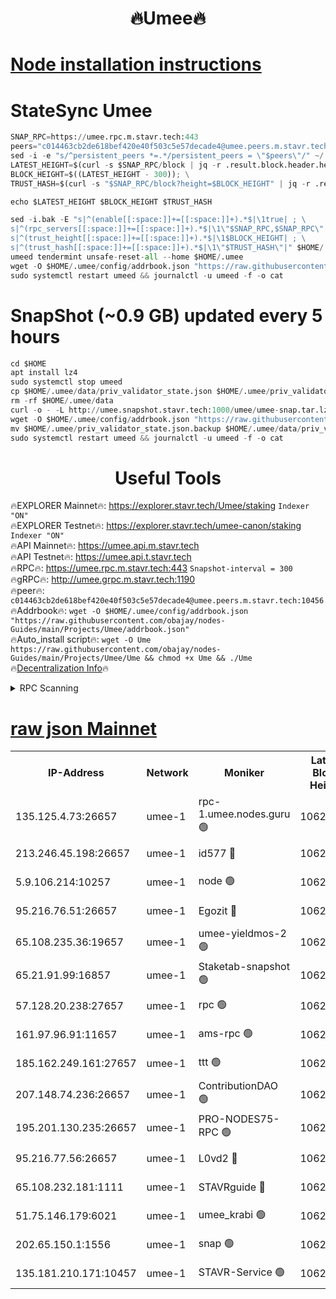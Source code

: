 <h1 align="center"> 🔥Umee🔥</h1>


[Node installation instructions](https://github.com/obajay/nodes-Guides/tree/main/Projects/Umee)
=
# StateSync Umee
```python
SNAP_RPC=https://umee.rpc.m.stavr.tech:443
peers="c014463cb2de618bef420e40f503c5e57decade4@umee.peers.m.stavr.tech:10456"
sed -i -e "s/^persistent_peers *=.*/persistent_peers = \"$peers\"/" ~/.umee/config/config.toml
LATEST_HEIGHT=$(curl -s $SNAP_RPC/block | jq -r .result.block.header.height); \
BLOCK_HEIGHT=$((LATEST_HEIGHT - 300)); \
TRUST_HASH=$(curl -s "$SNAP_RPC/block?height=$BLOCK_HEIGHT" | jq -r .result.block_id.hash)

echo $LATEST_HEIGHT $BLOCK_HEIGHT $TRUST_HASH

sed -i.bak -E "s|^(enable[[:space:]]+=[[:space:]]+).*$|\1true| ; \
s|^(rpc_servers[[:space:]]+=[[:space:]]+).*$|\1\"$SNAP_RPC,$SNAP_RPC\"| ; \
s|^(trust_height[[:space:]]+=[[:space:]]+).*$|\1$BLOCK_HEIGHT| ; \
s|^(trust_hash[[:space:]]+=[[:space:]]+).*$|\1\"$TRUST_HASH\"|" $HOME/.umee/config/config.toml
umeed tendermint unsafe-reset-all --home $HOME/.umee
wget -O $HOME/.umee/config/addrbook.json "https://raw.githubusercontent.com/obajay/nodes-Guides/main/Projects/Umee/addrbook.json"
sudo systemctl restart umeed && journalctl -u umeed -f -o cat
```
# SnapShot (~0.9 GB) updated every 5 hours
```python
cd $HOME
apt install lz4
sudo systemctl stop umeed
cp $HOME/.umee/data/priv_validator_state.json $HOME/.umee/priv_validator_state.json.backup
rm -rf $HOME/.umee/data
curl -o - -L http://umee.snapshot.stavr.tech:1000/umee/umee-snap.tar.lz4 | lz4 -c -d - | tar -x -C $HOME/.umee --strip-components 2
wget -O $HOME/.umee/config/addrbook.json "https://raw.githubusercontent.com/obajay/nodes-Guides/main/Projects/Umee/addrbook.json"
mv $HOME/.umee/priv_validator_state.json.backup $HOME/.umee/data/priv_validator_state.json
sudo systemctl restart umeed && journalctl -u umeed -f -o cat
```
 <h1 align="center"> Useful Tools</h1>

🔥EXPLORER Mainnet🔥:      https://explorer.stavr.tech/Umee/staking             `Indexer "ON"` \
🔥EXPLORER Testnet🔥:        https://explorer.stavr.tech/umee-canon/staking      `Indexer "ON"` \
🔥API Mainnet🔥:                   https://umee.api.m.stavr.tech \
🔥API Testnet🔥:                     https://umee.api.t.stavr.tech \
🔥RPC🔥:                           https://umee.rpc.m.stavr.tech:443                     `Snapshot-interval = 300` \
🔥gRPC🔥:                              http://umee.grpc.m.stavr.tech:1190 \
🔥peer🔥:                     `c014463cb2de618bef420e40f503c5e57decade4@umee.peers.m.stavr.tech:10456` \
🔥Addrbook🔥:    ```wget -O $HOME/.umee/config/addrbook.json "https://raw.githubusercontent.com/obajay/nodes-Guides/main/Projects/Umee/addrbook.json"``` \
🔥Auto_install script🔥: ```wget -O Ume https://raw.githubusercontent.com/obajay/nodes-Guides/main/Projects/Umee/Ume && chmod +x Ume && ./Ume``` \
🔥[Decentralization Info](https://github.com/obajay/StateSync-snapshots/tree/main/Projects/Umee/Decentralization)🔥

<details>
<summary>RPC Scanning</summary>

<h2 align="center"> We scan nodes in real time every 4 hours. And we provide the final result of RPC endpoints.
We cannot influence the operation of these nodes in any way. </h2>


```python
If Voting Power is higher than 0 --> then the Node is a validator of the network and may be subject to attack and be a potential threat to the chain.
```
```python
We marked such validators with a red symbol
```

</details>

[raw json Mainnet](https://rpc-check.umeem.stavr.tech/umeem/rpc-umeem-result.json)
=



<table><tr><th>IP-Address</th><th>Network</th><th>Moniker</th><th>Latest Block Height</th><th>Earliest Block Height</th><th>Catching Up</th><th>Tx Index</th><th>Voting Power</th><th>Scan Time</th></tr><tr><td>135.125.4.73:26657</td><td>umee-1</td><td>rpc-1.umee.nodes.guru 🟢</td><td>10625446</td><td>5167386</td><td>False</td><td>on</td><td>0</td><td>2024-02-16T22:56:20.523522596UTC</td></tr><tr><td>213.246.45.198:26657</td><td>umee-1</td><td>id577 🔴</td><td>10625433</td><td>7100001</td><td>False</td><td>on</td><td>35114896</td><td>2024-02-16T22:55:03.252170973UTC</td></tr><tr><td>5.9.106.214:10257</td><td>umee-1</td><td>node 🟢</td><td>10625442</td><td>7942001</td><td>False</td><td>on</td><td>0</td><td>2024-02-16T22:55:56.626728778UTC</td></tr><tr><td>95.216.76.51:26657</td><td>umee-1</td><td>Egozit 🔴</td><td>10625446</td><td>8262001</td><td>False</td><td>off</td><td>38498352</td><td>2024-02-16T22:56:20.166253506UTC</td></tr><tr><td>65.108.235.36:19657</td><td>umee-1</td><td>umee-yieldmos-2 🟢</td><td>10625427</td><td>9575548</td><td>False</td><td>on</td><td>0</td><td>2024-02-16T22:54:32.096816425UTC</td></tr><tr><td>65.21.91.99:16857</td><td>umee-1</td><td>Staketab-snapshot 🟢</td><td>10625437</td><td>9992001</td><td>False</td><td>off</td><td>0</td><td>2024-02-16T22:55:32.341972744UTC</td></tr><tr><td>57.128.20.238:27657</td><td>umee-1</td><td>rpc 🟢</td><td>10625443</td><td>10337379</td><td>False</td><td>on</td><td>0</td><td>2024-02-16T22:56:05.104520669UTC</td></tr><tr><td>161.97.96.91:11657</td><td>umee-1</td><td>ams-rpc 🟢</td><td>10625449</td><td>10352001</td><td>False</td><td>on</td><td>0</td><td>2024-02-16T22:56:40.920235406UTC</td></tr><tr><td>185.162.249.161:27657</td><td>umee-1</td><td>ttt 🟢</td><td>10625440</td><td>10381617</td><td>False</td><td>on</td><td>0</td><td>2024-02-16T22:55:46.974544210UTC</td></tr><tr><td>207.148.74.236:26657</td><td>umee-1</td><td>ContributionDAO 🟢</td><td>10625447</td><td>10484838</td><td>False</td><td>off</td><td>0</td><td>2024-02-16T22:56:27.548508609UTC</td></tr><tr><td>195.201.130.235:26657</td><td>umee-1</td><td>PRO-NODES75-RPC 🟢</td><td>10625441</td><td>10525441</td><td>False</td><td>on</td><td>0</td><td>2024-02-16T22:55:53.378262937UTC</td></tr><tr><td>95.216.77.56:26657</td><td>umee-1</td><td>L0vd2 🔴</td><td>10625449</td><td>10525449</td><td>False</td><td>off</td><td>38405300</td><td>2024-02-16T22:56:40.631503101UTC</td></tr><tr><td>65.108.232.181:1111</td><td>umee-1</td><td>STAVRguide 🔴</td><td>10625427</td><td>10560001</td><td>False</td><td>on</td><td>357732</td><td>2024-02-16T22:54:29.666061783UTC</td></tr><tr><td>51.75.146.179:6021</td><td>umee-1</td><td>umee_krabi 🟢</td><td>10625444</td><td>10582634</td><td>False</td><td>on</td><td>0</td><td>2024-02-16T22:56:13.616376291UTC</td></tr><tr><td>202.65.150.1:1556</td><td>umee-1</td><td>snap 🟢</td><td>10625441</td><td>10618759</td><td>False</td><td>on</td><td>0</td><td>2024-02-16T22:55:54.307767118UTC</td></tr><tr><td>135.181.210.171:10457</td><td>umee-1</td><td>STAVR-Service 🟢</td><td>10625447</td><td>10623001</td><td>False</td><td>on</td><td>0</td><td>2024-02-16T22:56:27.920057111UTC</td></tr></table>
